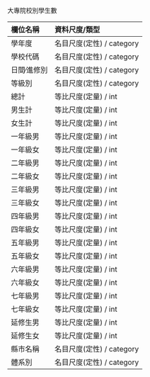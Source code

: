 大專院校別學生數

|欄位名稱|資料尺度/類型|
|:------|:---------|
|學年度|名目尺度(定性) / category|
|學校代碼|名目尺度(定性) / category|
|日間∕進修別|名目尺度(定性) / category|
|等級別|名目尺度(定性) / category|
|總計|等比尺度(定量) / int|
|男生計|等比尺度(定量) / int|
|女生計|等比尺度(定量) / int|
|一年級男|等比尺度(定量) / int|
|一年級女|等比尺度(定量) / int|
|二年級男|等比尺度(定量) / int|
|二年級女|等比尺度(定量) / int|
|三年級男|等比尺度(定量) / int|
|三年級女|等比尺度(定量) / int|
|四年級男|等比尺度(定量) / int|
|四年級女|等比尺度(定量) / int|
|五年級男|等比尺度(定量) / int|
|五年級女|等比尺度(定量) / int|
|六年級男|等比尺度(定量) / int|
|六年級女|等比尺度(定量) / int|
|七年級男|等比尺度(定量) / int|
|七年級女|等比尺度(定量) / int|
|延修生男|等比尺度(定量) / int|
|延修生女|等比尺度(定量) / int|
|縣市名稱|名目尺度(定性) / category|
|體系別|名目尺度(定性) / category|
